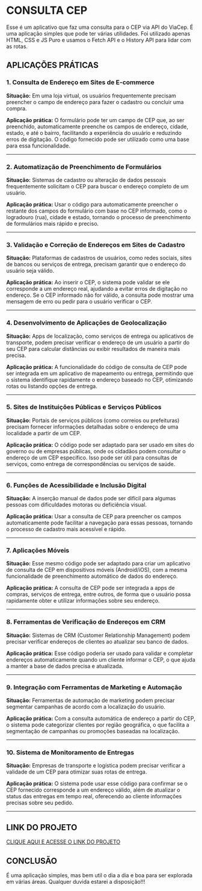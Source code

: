 # CONSULTA CEP

Esse é um aplicativo que faz uma consulta para o CEP via API do ViaCep. É uma aplicação simples que pode ter várias utilidades. Foi utilizado apenas HTML, CSS e JS Puro e usamos o Fetch API e o History API para lidar com as rotas. 


## APLICAÇÕES PRÁTICAS

### 1. Consulta de Endereço em Sites de E-commerce
**Situação:** Em uma loja virtual, os usuários frequentemente precisam preencher o campo de endereço para fazer o cadastro ou concluir uma compra.

**Aplicação prática:** O formulário pode ter um campo de CEP que, ao ser preenchido, automaticamente preenche os campos de endereço, cidade, estado, e até o bairro, facilitando a experiência do usuário e reduzindo erros de digitação. O código fornecido pode ser utilizado como uma base para essa funcionalidade.<hr></hr>

### 2. Automatização de Preenchimento de Formulários
**Situação:** Sistemas de cadastro ou alteração de dados pessoais frequentemente solicitam o CEP para buscar o endereço completo de um usuário.

**Aplicação prática:** Usar o código para automaticamente preencher o restante dos campos do formulário com base no CEP informado, como o logradouro (rua), cidade e estado, tornando o processo de preenchimento de formulários mais rápido e preciso.<hr></hr>

### 3. Validação e Correção de Endereços em Sites de Cadastro
**Situação:** Plataformas de cadastros de usuários, como redes sociais, sites de bancos ou serviços de entrega, precisam garantir que o endereço do usuário seja válido.

**Aplicação prática:** Ao inserir o CEP, o sistema pode validar se ele corresponde a um endereço real, ajudando a evitar erros de digitação no endereço. Se o CEP informado não for válido, a consulta pode mostrar uma mensagem de erro ou pedir para o usuário verificar o CEP.<hr></hr>

### 4. Desenvolvimento de Aplicações de Geolocalização
**Situação:** Apps de localização, como serviços de entrega ou aplicativos de transporte, podem precisar verificar o endereço de um usuário a partir do seu CEP para calcular distâncias ou exibir resultados de maneira mais precisa.

**Aplicação prática:** A funcionalidade do código de consulta de CEP pode ser integrada em um aplicativo de mapeamento ou entrega, permitindo que o sistema identifique rapidamente o endereço baseado no CEP, otimizando rotas ou listando opções de entrega.<hr></hr>

### 5. Sites de Instituições Públicas e Serviços Públicos
**Situação:** Portais de serviços públicos (como correios ou prefeituras) precisam fornecer informações detalhadas sobre o endereço de uma localidade a partir de um CEP.

**Aplicação prática:** O código pode ser adaptado para ser usado em sites do governo ou de empresas públicas, onde os cidadãos podem consultar o endereço de um CEP específico. Isso pode ser útil para consultas de serviços, como entrega de correspondências ou serviços de saúde.<hr></hr>

### 6. Funções de Acessibilidade e Inclusão Digital
**Situação:** A inserção manual de dados pode ser difícil para algumas pessoas com dificuldades motoras ou deficiência visual.

**Aplicação prática:** Usar a consulta de CEP para preencher os campos automaticamente pode facilitar a navegação para essas pessoas, tornando o processo de cadastro mais acessível e rápido.<hr></hr>

### 7. Aplicações Móveis
**Situação:** Esse mesmo código pode ser adaptado para criar um aplicativo de consulta de CEP em dispositivos móveis (Android/iOS), com a mesma funcionalidade de preenchimento automático de dados do endereço.

**Aplicação prática:** A consulta de CEP pode ser integrada a apps de compras, serviços de entrega, entre outros, de forma que o usuário possa rapidamente obter e utilizar informações sobre seu endereço.<hr></hr>

### 8. Ferramentas de Verificação de Endereços em CRM
**Situação:** Sistemas de CRM (Customer Relationship Management) podem precisar verificar endereços de clientes ao atualizar seu banco de dados.

**Aplicação prática:** Esse código poderia ser usado para validar e completar endereços automaticamente quando um cliente informar o CEP, o que ajuda a manter a base de dados precisa e atualizada.<hr></hr>

### 9. Integração com Ferramentas de Marketing e Automação
**Situação:** Ferramentas de automação de marketing podem precisar segmentar campanhas de acordo com a localização do usuário.

**Aplicação prática:** Com a consulta automática de endereço a partir do CEP, o sistema pode categorizar clientes por região geográfica, o que facilita a segmentação de campanhas ou promoções baseadas na localização.<hr></hr>

### 10. Sistema de Monitoramento de Entregas
**Situação:** Empresas de transporte e logística podem precisar verificar a validade de um CEP para otimizar suas rotas de entrega.

**Aplicação prática:** O sistema pode usar esse código para confirmar se o CEP fornecido corresponde a um endereço válido, além de atualizar o status das entregas em tempo real, oferecendo ao cliente informações precisas sobre seu pedido.<hr></hr>

## LINK DO PROJETO

[CLIQUE AQUI E ACESSE O LINK DO PROJETO](https://paulo19961944.github.io/Consulta-CEP/)


## CONCLUSÃO

É uma aplicação simples, mas bem util o dia a dia e boa para ser explorada em várias áreas. Qualquer duvida estarei a disposição!!!
